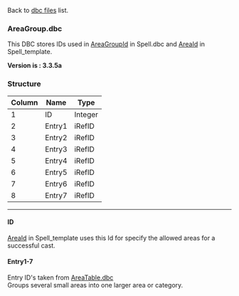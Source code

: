 Back to [dbc files](dbc_files) list.

### AreaGroup.dbc

This DBC stores IDs used in [AreaGroupId](Spell.dbc#spelldbc) in Spell.dbc and [AreaId](spell_template#areaid) in Spell\_template.

**Version is : 3.3.5a**

### **Structure**

| **Column** | **Name** | **Type** |
|------------|----------|----------|
| 1          | ID       | Integer  |
| 2          | Entry1   | iRefID   |
| 3          | Entry2   | iRefID   |
| 4          | Entry3   | iRefID   |
| 5          | Entry4   | iRefID   |
| 6          | Entry5   | iRefID   |
| 7          | Entry6   | iRefID   |
| 8          | Entry7   | iRefID   |

***
#### ID

[AreaId](spell_template#areaid) in Spell\_template uses this Id for specify the allowed areas for a successful cast.

#### Entry1-7

Entry ID's taken from [AreaTable.dbc](AreaTable.dbc#content)<br>
Groups several small areas into one larger area or category.
